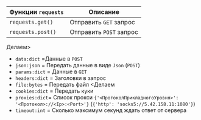 | Функции `requests` | Описание                |
| ------------------ | ----------------------- |
| `requests.get()`   | Отправить `GET` запрос  |
| `requests.post()`  | Отправить `POST` запрос |


Делаем>
- `data:dict` =Данные в `POST`
- `json:json` = Передать данные в виде `Json` (`POST`)
- `params:dict` = Данные в `GET`
- `headers:dict` = Заголовки в запрос
- `file:bytes` = Передать файл
<Делаем
- `cookies:dict` = Передать куки
- `proxies:dict`= Список прокси `{'<ПротоколПрикладногоУровня>': '<Протокол>://<Ip>:<Port>'}` (`{'http': 'socks5://5.42.158.11:1080'}`)
- `timeout:int` = Сколько максимум секунд ждать ответ от сервера
